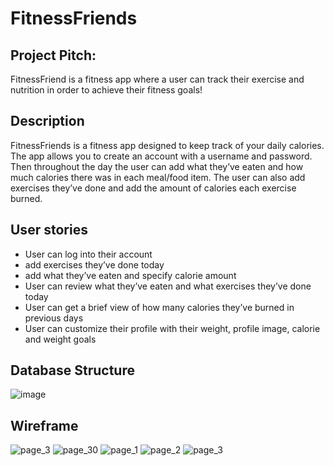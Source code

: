# FitnessFriends 

## Project Pitch: 
  FitnessFriend is a fitness app where a user can track their exercise and nutrition in order to achieve their fitness goals!

## Description

FitnessFriends is a fitness app designed to keep track of your daily calories. The app allows you to create an account with a username and password. Then throughout the day the user can add what they’ve eaten and how much calories there was in each meal/food item. The user can also add exercises they’ve done and add the amount of calories each exercise burned. 


## User stories
   * User can log into their account
   * add exercises they’ve done today
   * add what they’ve eaten and specify calorie amount
   * User can review what they’ve eaten and what exercises they’ve done today
   * User can get a brief view of how many calories they’ve burned in previous days
   * User can customize their profile with their weight, profile image, calorie and weight goals

## Database Structure
 ![image](https://user-images.githubusercontent.com/99115851/205371038-c70fa9f6-adac-49d4-be02-78495fd5b605.png)

## Wireframe
  ![page_3](https://user-images.githubusercontent.com/99115851/205389138-a7d501c4-c8d4-41e8-85b6-2d8f4168131c.png)
  ![page_30](https://user-images.githubusercontent.com/99115851/205389198-964b3b57-d6a7-4f57-8b85-df8a693163d3.png)
  ![page_1](https://user-images.githubusercontent.com/99115851/205388974-bd1d3225-9588-428c-b5c9-705fb7261cf6.png)
  ![page_2](https://user-images.githubusercontent.com/99115851/205389070-55c09bd1-e6d8-4cdf-ac9c-a4b5efaf3798.png)
  ![page_3](https://user-images.githubusercontent.com/99115851/205389098-90acf82f-b9d4-412c-8807-257831d4469d.png)
  
  
